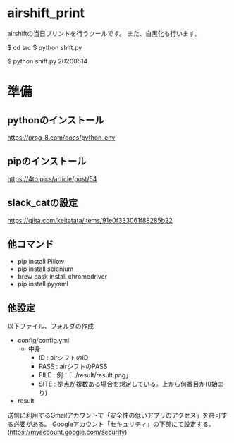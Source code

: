 # airshift_print
 
airshiftの当日プリントを行うツールです。
また、白黒化も行います。

$ cd src
$ python shift.py

$ python shift.py 20200514

# 準備
## pythonのインストール
https://prog-8.com/docs/python-env

## pipのインストール
https://4to.pics/article/post/54

## slack_catの設定
https://qiita.com/keitatata/items/91e0f333061f88285b22

## 他コマンド
- pip install Pillow
- pip install selenium
- brew cask install chromedriver
- pip install pyyaml

## 他設定
以下ファイル、フォルダの作成
- config/config.yml
  - 中身
    - ID   : airシフトのID
    - PASS : airシフトのPASS
    - FILE : 例：「../result/result.png」
    - SITE : 拠点が複数ある場合を想定している。上から何番目か(0始まり)
- result

送信に利用するGmailアカウントで「安全性の低いアプリのアクセス」を許可する必要がある。
Googleアカウント「セキュリティ」の下部にて設定する。
(https://myaccount.google.com/security)


